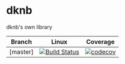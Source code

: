 # dknb

dknb's own library

Branch | Linux | Coverage |
-------|-------|----------|
[master] | [![Build Status](https://travis-ci.org/dknb0709/dknb.svg?branch=master)](https://travis-ci.org/dknb0709/dknb) | [![codecov](https://codecov.io/gh/dknb0709/travis-test-project/branch/master/graph/badge.svg)](https://codecov.io/gh/dknb0709/dknb/branch/master)


